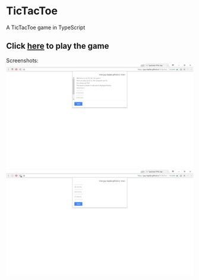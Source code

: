 # TicTacToe
A TicTacToe game in TypeScript

## Click [here](https://guy-kaplan.github.io/TicTacToe/) to play the game
Screenshots:
![screenshot1](/images/screenshot1.png)
![screenshot2](/images/screenshot2.png)
